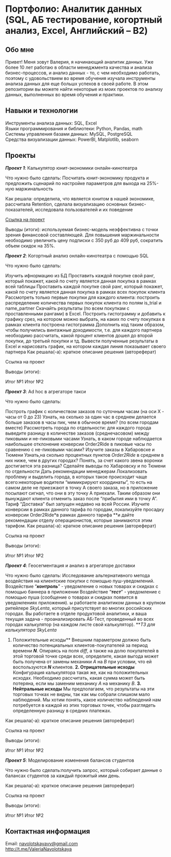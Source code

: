 # Портфолио: Аналитик данных (SQL, АБ тестирование, когортный анализ, Excel, Английский – B2)
## Обо мне
Привет! Меня зовут Валерия, я начинающий аналитик данных. Уже более 10 лет работаю в области менеджмента качества и анализа бизнес-процессов, и анализ данных - то, с чем необходимо работать, поэтому с удовольствием во время обучения изучала инструменты анализа данных для еще большх успехов в своей работе. В этом репозитории вы можете найти некоторые из моих проектов по анализу данных, выполненных во время обучения и практики.

## Навыки и технологии
Инструменты анализа данных: SQL, Excel  
Языки программирования и библиотеки: Python, Pandas, math  
Системы управления базами данных: MySQL, PostgreSQL  
Средства визуализации данных: PowerBI, Matplotlib, seaborn  


## Проекты

***Проект 1***: Калькулятор юнит-экономики онлайн-кинотеатра

Что нужно было сделать: Посчитать юнит-экономику продукта и предложить сценарий по настройке параметров для выхода на 25%-ную маржинальность

Как решала: определила, что является юнитом в нашей экономике, рассчитала Retention, сделала визуализацию основных бизнес-показателей, исследовала пользователей и их поведение

[Ссылка на проект](https://github.com/Valeria-Navolotskaya/portfolio/tree/731ef6bf70d2c66f618c5021b140be0a4a69f73c/project-1)

Выводы (итоги): используемая бизнес-модель неэффективна с точки зрения финансовой составляющей. Для повышения маржинальности необходимо увеличить цену подписки с 350 руб до 409 руб, сократить объем скидок на 35%.


***Проект 2***: Когортный анализ онлайн-кинотеатра с помощью SQL

Что нужно было сделать:

Изучить ифнормацию из БД
Проставить каждой покупке свой ранг, который покажет, какой по счету является данная покупка в рамках всей таблицы
Проставить каждой покупке свой ранг, который покажет, какой по счету является данная покупка в рамках всех покупок клиента
Рассмотреть только первые покупки для каждого клиента: построить распределение количества первых покупок клиента по полям is_trial и name_partner
Скачайть результаты (по всем покупкам с проставленными рангами) в Excel. Построить гистограмму и добавить к графику срез, на котором можно выбрать, на каких по счету покупках в рамках клиента построена гистограмма
Дополнить код таким образом, чтобы получились винтажные доходимости, т.е. для каждого партнера необходимо рассчитать, какой процент клиентов дошел до второй покупки, до третьей покупки и тд.
Вывести полученные результаты в Excel и нарисовать график, на котором каждая линия показывает своего партнера
Как решала(-а): краткое описание решения (автореферат)

Ссылка на проект

Выводы (итоги):

Итог №1
Итог №2


***Проект 3***: Ad hoc в агрегаторе такси

Что нужно было сделать:

Построть график с количеством заказов по суточным часам (на оси Х - часы от 0 до 23)
Узнать, на сколько за один час в среднем делается больше заказов в часы пик, чем в обычное время? (по всем городам вместе)
Рассмотреть города по отдельности: для каждого города выведите разницу в количестве заказов (среднечасовом) между пиковыми и не-пиковыми часами
Узнать, в каком городе наблюдается наибольшее отклонение конверсии Order2Ride в пиковые часы по сравнению с не-пиковыми часами?
Изучите заказы в Хабаровске и Тюмени
Узнать,на сколько процентных пунктов *Order2Ride* в среднем в них ниже, чем в других городах?
Понять, за счет какого звена воронки достигается эта разница? Сделайте выводы по Хабаровску и по Тюмени по отдельности
Дать рекомендации менеджерам
Локализовать проблему и выделить города, в которых такое происходит чаще всего:некоторые водители “мимикрируют координаты”, то есть на самом деле не приезжают в точку А своего заказа, но в приложение посылают сигнал, что они в эту точку А приехали. Таким образом они вынуждают клиента отменить заказ после “прибытия ими в точку А”.
Тариф “Доставка” был запущен недавно на всей России. Изучите конверсии в рамках данного тарифа по городам, локализуйте просадку конверсии Order2Ride*в рамках данного тарифа **и дайте рекомендации отделу операционистов, которые занимаются этим тарифом.
Как решала(-а): краткое описание решения (автореферат)

Ссылка на проект

Выводы (итоги):

Итог №1
Итог №2


***Проект 4***: Геосегментация и анализ в агрегаторе доставки

Что нужно было сделать: 
Исследование альтернативного метода воздействия на клиентские покупки с помощью пуш-уведомлений.
Воздействие “***контроль***” - уведомление о новых товарах и скидках с помощью баннера в приложении
Воздействие “***тест***” - уведомление с помощью пуша (сообщение о товарах и скидках появится в уведомлениях приложения).
ы работаете аналитиком данных в крупном ритейлере *SkyLenta*, который присутствует во многих российских городах. 
Вы работаете в отделе продуктовой аналитики, и ваша текущая задача - проанализировать АБ-Тест, проведенный во всех городах
калькулятор (на каждом листе свой калькулятор).
***ТЗ для калькулятора SkyLenta*
1. Положительные исходы**
Внешним параметром должно быть количество потенциальных клиентов-покупателей за период времени ***N***. 
Опираясь на поля *diff*, а также на долю покупателей в этой торговой точке среди всех, определите, какая выгода может быть получена от замены механики *A* на *B* при условии, что ей воспользуются ***N*** клиентов.
**2. Отрицательные исходы**
Конфигурация калькулятора такая же, как на положительных исходах. Необходимо рассчитать, какая сумма может быть потеряна, если мы заменим механику *А* на механику *В*.
**3. Нейтральные исходы**
Мы предполагаем, что результаты на эти торговых точках не видны, так как мы собрали слишком мало наблюдений. Мы хотим понять, какое количество наблюдений нам потребуется в каждой из этих торговых точек, чтобы разглядеть определенную разницу в средних платежах.

</aside>
Как решала(-а): краткое описание решения (автореферат)

Ссылка на проект

Выводы (итоги):

Итог №1
Итог №2



***Проект 5***: Моделирование изменения балансов студентов

Что нужно было сделать:получить запрос, который собирает данные о балансах студентов за каждый прожитый ими день.

Как решала(-а): краткое описание решения (автореферат)

Ссылка на проект


Выводы (итоги):

Итог №1
Итог №2

## Контактная информация  
Email: navolotskayavv@gmail.com  
http://t.me/ValeriaNavolotskaya
